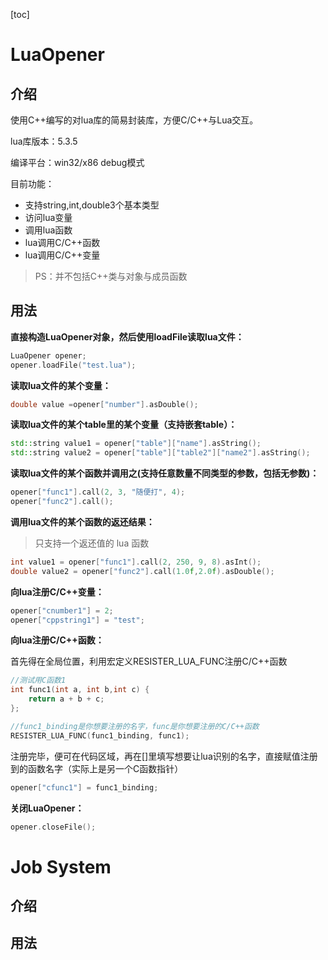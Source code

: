 [toc]

# LuaOpener

## 介绍

使用C++编写的对lua库的简易封装库，方便C/C++与Lua交互。

lua库版本：5.3.5

编译平台：win32/x86 debug模式

目前功能：
- 支持string,int,double3个基本类型
- 访问lua变量
- 调用lua函数
- lua调用C/C++函数
- lua调用C/C++变量

> PS：并不包括C++类与对象与成员函数

## 用法

**直接构造LuaOpener对象，然后使用loadFile读取lua文件：**

```cpp
LuaOpener opener;
opener.loadFile("test.lua");
```

**读取lua文件的某个变量：**

```cpp
double value =opener["number"].asDouble();
```

**读取lua文件的某个table里的某个变量（支持嵌套table）：**

```cpp
std::string value1 = opener["table"]["name"].asString();
std::string value2 = opener["table"]["table2"]["name2"].asString();
```

**读取lua文件的某个函数并调用之(支持任意数量不同类型的参数，包括无参数)：**

```cpp
opener["func1"].call(2, 3, "随便打", 4);
opener["func2"].call();
```

**调用lua文件的某个函数的返还结果：**

> 只支持一个返还值的 lua 函数

```cpp
int value1 = opener["func1"].call(2, 250, 9, 8).asInt();
double value2 = opener["func2"].call(1.0f,2.0f).asDouble();
```
**向lua注册C/C++变量：**

```cpp
opener["cnumber1"] = 2;
opener["cppstring1"] = "test";
```
**向lua注册C/C++函数：**

首先得在全局位置，利用宏定义RESISTER_LUA_FUNC注册C/C++函数
```cpp
//测试用C函数1
int func1(int a, int b,int c) {
	return a + b + c;
};

//func1_binding是你想要注册的名字，func是你想要注册的C/C++函数
RESISTER_LUA_FUNC(func1_binding, func1);
```
注册完毕，便可在代码区域，再在[]里填写想要让lua识别的名字，直接赋值注册到的函数名字（实际上是另一个C函数指针）

```cpp
opener["cfunc1"] = func1_binding;
```

**关闭LuaOpener：**

```cpp
opener.closeFile();
```

# Job System

## 介绍

## 用法